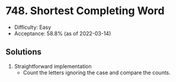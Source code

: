 # 748. Shortest Completing Word
- Difficulty: Easy
- Acceptance: 58.8% (as of 2022-03-14)

## Solutions
1. Straightforward implementation
   * Count the letters ignoring the case and compare the counts.